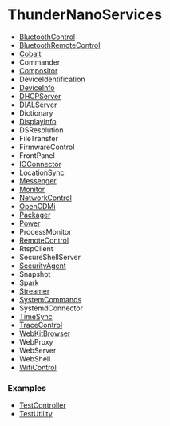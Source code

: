 # ThunderNanoServices
* [BluetoothControl](BluetoothControl/doc/BluetoothControlPlugin.md)
* [BluetoothRemoteControl](BluetoothRemoteControl/doc/BluetoothRemoteControlPlugin.md)
* [Cobalt](Cobalt/doc/CobaltPlugin.md)
* Commander
* [Compositor](Compositor/doc/CompositorPlugin.md)
* DeviceIdentification
* [DeviceInfo](DeviceInfo/doc/DeviceInfoPlugin.md)
* [DHCPServer](DHCPServer/doc/DHCPServerPlugin.md)
* [DIALServer](DIALServer/doc/DIALServerPlugin.md)
* Dictionary
* [DisplayInfo](DisplayInfo/doc/DisplayInfoPlugin.md)
* DSResolution
* FileTransfer
* FirmwareControl
* FrontPanel
* [IOConnector](IOConnector/doc/IOConnectorPlugin.md)
* [LocationSync](LocationSync/doc/LocationSyncPlugin.md)
* [Messenger](Messenger/doc/MessengerPlugin.md)
* [Monitor](Monitor/doc/MonitorPlugin.md)
* [NetworkControl](NetworkControl/doc/NetworkControlPlugin.md)
* [OpenCDMi](OpenCDMi/doc/OpenCDMiPlugin.md)
* [Packager](Packager/doc/PackagerPlugin.md)
* [Power](Power/doc/PowerPlugin.md)
* ProcessMonitor
* [RemoteControl](RemoteControl/doc/RemoteControlPlugin.md)
* RtspClient
* SecureShellServer
* [SecurityAgent](SecurityAgent/doc/SecurityAgentPlugin.md)
* Snapshot
* [Spark](Spark/doc/SparkPlugin.md)
* [Streamer](Streamer/doc/StreamerPlugin.md)
* [SystemCommands](SystemCommands/doc/SystemCommandsPlugin.md)
* SystemdConnector
* [TimeSync](TimeSync/doc/TimeSyncPlugin.md)
* [TraceControl](TraceControl/doc/TraceControlPlugin.md)
* [WebKitBrowser](WebKitBrowser/doc/WebKitBrowserPlugin.md)
* WebProxy
* WebServer
* WebShell
* [WifiControl](WifiControl/doc/WifiControlPlugin.md)

### Examples
* [TestController](examples/TestController/doc/TestControllerPlugin.md)
* [TestUtility](examples/TestUtility/doc/TestUtilityPlugin.md)
